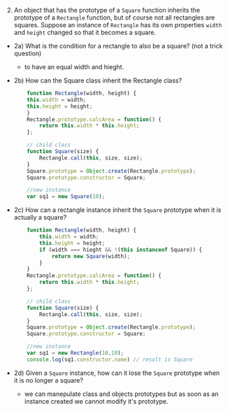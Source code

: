 2. An object that has the prototype of a `Square` function inherits the prototype of a `Rectangle` function, but of course not all rectangles are squares. Suppose an instance of `Rectangle` has its own properties `width` and `height` changed so that it becomes a square.

  * 2a) What is the condition for a rectangle to also be a square? (not a trick question)
    * to have an equal width and hieght.
  * 2b) How can the Square class inherit the Rectangle class?

    ```javascript
    	function Rectangle(width, height) {
        this.width = width;
        this.height = height;
	    }
	    Rectangle.prototype.calcArea = function() {
	        return this.width * this.height;
	    };

	    // child class
	    function Square(size) {
	        Rectangle.call(this, size, size);
	    }
	    Square.prototype = Object.create(Rectangle.prototype);
	    Square.prototype.constructor = Square;

	    //new instance
	    var sq1 = new Square(10);
    ``` 

  * 2c) How can a rectangle instance inherit the `Square` prototype when it is actually a square?

    ```javascript
    	function Rectangle(width, height) {
	        this.width = width;
	        this.height = height;
	        if (width === hieght && !(this instanceof Square)) {
	            return new Square(width);
	        }
	    }
	    Rectangle.prototype.calcArea = function() {
	        return this.width * this.height;
	    };

	    // child class
	    function Square(size) {
	        Rectangle.call(this, size, size);
	    }
	    Square.prototype = Object.create(Rectangle.prototype);
	    Square.prototype.constructor = Square;

	    //new instance
	    var sq1 = new Rectangle(10,10);
	    console.log(sq1.constructor.name) // result is Square
	```

  * 2d) Given a `Square` instance, how can it lose the `Square` prototype when it is no longer a square?
    * we can manepulate class and objects prototypes but as soon as an instance created we cannot modify it's prototype.